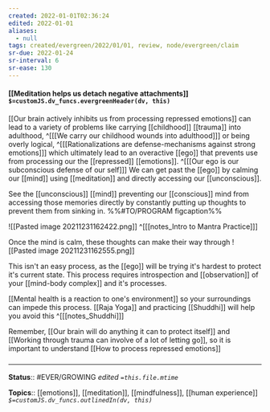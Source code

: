 ```yaml
---
created: 2022-01-01T02:36:24 
edited: 2022-01-01
aliases:
  - null
tags: created/evergreen/2022/01/01, review, node/evergreen/claim
sr-due: 2022-01-24
sr-interval: 6
sr-ease: 130
---
```


#### [[Meditation helps us detach negative attachments]] `$=customJS.dv_funcs.evergreenHeader(dv, this)`

[[Our brain actively inhibits us from processing repressed emotions]] can lead to a variety of problems like carrying [[childhood]] [[trauma]] into adulthood,
^[[[We carry our childhood wounds into adulthood]]]
or being overly logical,
^[[[Rationalizations are defense-mechanisms against strong emotions]]]
which ultimately lead to an overactive [[ego]] that prevents use from processing our the [[repressed]] [[emotions]].
^[[[Our ego is our subconscious defense of our self]]]
We can get past the [[ego]] by calming our [[mind]] using [[meditation]] and directly accessing our [[unconscious]].

See the [[unconscious]] [[mind]] preventing our [[conscious]] mind from accessing those memories directly
by constantly putting up thoughts to prevent them from sinking in.
 %%#TO/PROGRAM figcaption%%

![[Pasted image 20211231162422.png]]
^[[[notes_Intro to Mantra Practice]]]

Once the mind is calm, these thoughts can make their way through
![[Pasted image 20211231162555.png]]


This isn't an easy process, as the [[ego]] will be trying it's hardest to protect it's current state.
This process requires introspection and [[observation]] of your [[mind-body complex]] and it's processes.

[[Mental health is a reaction to one's environment]] so your surroundings can impede this process. [[Raja Yoga]] and practicing [[Shuddhi]] will help you avoid this 
^[[[notes_Shuddhi]]]

Remember, [[Our brain will do anything it can to protect itself]]
and [[Working through trauma can involve of a lot of letting go]],
so it is important to understand
[[How to process repressed emotions]]
 
### <hr class="footnote"/>

**Status**:: #EVER/GROWING 
*edited `=this.file.mtime`*

**Topics**:: [[emotions]], [[meditation]], [[mindfulness]], [[human experience]]
*`$=customJS.dv_funcs.outlinedIn(dv, this)`*


